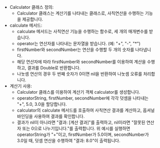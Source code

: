 * Calculator 클래스 정의:
    * Calculator 클래스는 계산기를 나타내는 클래스로, 사칙연산을 수행하는 기능을 제공합니다.
* calculate 메서드:
    * calculate 메서드는 사칙연산 기능을 수행하는 함수로, 세 개의 매개변수를 받습니다.
    * operator는 연산자를 나타내는 문자열을 받습니다. (예: "+", "-", "*")
    * firstNumber와 secondNumber는 연산을 수행할 두 개의 숫자를 나타냅니다.
    * 해당 연산자에 따라 firstNumber와 secondNumber를 이용하여 계산을 수행하고, 결과를 Double로 반환합니다.
    * 나눗셈 연산의 경우 두 번째 숫자가 0이면 nil을 반환하여 나눗셈 오류를 처리합니다.
* 계산기 사용:
    * Calculator 클래스를 이용하여 계산기 객체 calculator를 생성합니다.
    * operatorString, firstNumber, secondNumber에 각각 덧셈을 나타내는 "+", 5.0, 3.0을 할당합니다.
    * calculator의 calculate 메서드를 호출하여 사칙연산 결과를 계산하고, 옵셔널 바인딩을 사용하여 결과를 확인합니다.
    * 결과가 nil이 아니라면 "결과: [계산 결과]"를 출력하고, nil이라면 "잘못된 연산자 또는 0으로 나누기입니다."를 출력합니다.
위 예시를 실행하면 operatorString가 "+"이고, firstNumber가 5.0이며, secondNumber가 3.0일 때, 덧셈 연산을 수행하여 "결과: 8.0"이 출력됩니다.
